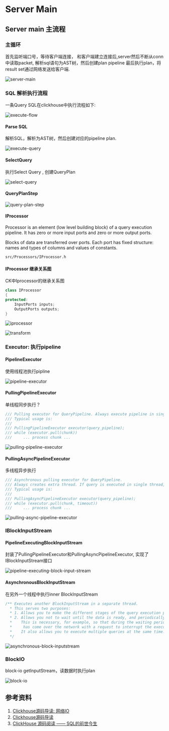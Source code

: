 # Server Main 

<!-- toc -->

## Server main 主流程

### 主循环

首先监听端口号，等待客户端连接， 
和客户端建立连接后,server然后不断从conn中读取packet, 
解析sql语句为AST树，然后创建plan pipeline
最后执行plan，将result set通过网络发送给客户端.

![server-main](./dot/server-main.svg)


### SQL 解析执行流程

一条Query SQL在clickhouse中执行流程如下:

![execute-flow](./dot/execute-flow.svg)

#### Parse SQL

解析SQL，解析为AST树，然后创建对应的pipeline plan.

![execute-query](./dot/execute-query.svg)

#### SelectQuery  

执行Select Query , 创建QueryPlan

![select-query](./dot/select-query.svg)

#### QueryPlanStep

![query-plan-step](./dot/query-plan-step.svg)

#### IProcessor 

 Processor is an element (low level building block) of a query execution pipeline.
It has zero or more input ports and zero or more output ports.

Blocks of data are transferred over ports.
Each port has fixed structure: names and types of columns and values of constants.

```
src/Processors/IProcessor.h
```

#### IProcessor 继承关系图

CK中Iprocessor的继承关系图

```cpp
class IProcessor
{
protected:
    InputPorts inputs;
    OutputPorts outputs;
}
```
![iprocessor](./dot/iprocessor.svg)

![transform](./dot/transform.svg)

### Executor: 执行pipeline

#### PipelineExecutor

使用线程池执行pipline

![pipeline-executor](./dot/pipeline-executor.svg)


#### PullingPipelineExecutor

单线程同步执行？

```cpp
/// Pulling executor for QueryPipeline. Always execute pipeline in single thread.
/// Typical usage is:
///
/// PullingPipelineExecutor executor(query_pipeline);
/// while (executor.pull(chunk))
///     ... process chunk ...
```

![pulling-pipeline-executor](./dot/pulling-pipeline-executor.svg)

#### PullingAsyncPipelineExecutor

多线程异步执行


```cpp
/// Asynchronous pulling executor for QueryPipeline.
/// Always creates extra thread. If query is executed in single thread, use PullingPipelineExecutor.
/// Typical usage is:
///
/// PullingAsyncPipelineExecutor executor(query_pipeline);
/// while (executor.pull(chunk, timeout))
///     ... process chunk ...
```

![pulling-async-pipeline-executor](./dot/pulling-async-pipeline-executor.svg)

### IBlockInputStream

#### PipelineExecutingBlockInputStream

封装了PullingPipelineExecutor和PullingAsyncPipelineExecutor, 实现了IBlockInputStream接口

![pipeline-executing-block-input-stream](./dot/pipeline-executing-block-input-stream.svg)

#### AsynchronousBlockInputStream


在另外一个线程中执行inner BlockInputStream
```cpp
/** Executes another BlockInputStream in a separate thread.
  * This serves two purposes:
  * 1. Allows you to make the different stages of the query execution pipeline work in parallel.
  * 2. Allows you not to wait until the data is ready, and periodically check their readiness without blocking.
  *    This is necessary, for example, so that during the waiting period you can check if a packet
  *     has come over the network with a request to interrupt the execution of the query.
  *    It also allows you to execute multiple queries at the same time.
  */
```

![asynchronous-block-inputstream](./dot/asynchronous-block-inputstream.svg)

### BlockIO
block-io getInputStream，读数据时执行plan

![block-io](./dot/block-io.svg)

## 参考资料

1. [Clickhouse源码导读: 网络IO](https://cloud.tencent.com/developer/article/1602664)
2. [Clickhouse源码导读](http://sineyuan.github.io/post/clickhouse-source-guide/)
3. [ClickHouse 源码阅读 —— SQL的前世今生](https://developer.aliyun.com/article/765184)

